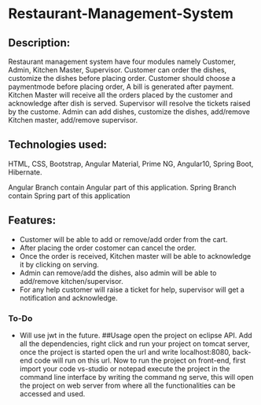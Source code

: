 # Restaurant-Management-System

## Description: 

Restaurant management system have four modules namely Customer, Admin, Kitchen Master, Supervisor.
             Customer can order the dishes, customize the dishes before placing order. Customer should choose a paymentmode before placing order, A bill is generated after          payment. 
             Kitchen Master will receive all the orders placed by the customer and acknowledge after dish is served.
             Supervisor will resolve the tickets raised by the custome.
             Admin can add dishes, customize the dishes, add/remove Kitchen master, add/remove supervisor. 
    
    
## Technologies used: 

HTML, CSS, Bootstrap, Angular Material, Prime NG, Angular10, Spring Boot, Hibernate.

 Angular Branch contain Angular part of this application. Spring Branch contain Spring part of this application
 
 ## Features:
  * Customer will be able to add or remove/add order from the cart.
  * After placing the order costomer can cancel the order.
  * Once the order is received, Kitchen master will be able to acknowledge it by clicking on serving.
  * Admin can remove/add the dishes, also admin will be able to add/remove kitchen/supervisor.
  * For any help customer will raise a ticket for help, supervisor will get a notification and acknowledge.
  
  ### To-Do
   * Will use jwt in the future.
##Usage
open the project on eclipse API. Add all the dependencies, right click and run your project on tomcat server, once the project is started open the url and write localhost:8080, back-end code will run on this url. Now to run the project on front-end, first import your code vs-studio or notepad execute the project in the command line interface by writing the command ng serve, this will open the project on web server from where all the functionalities can be accessed and used.
